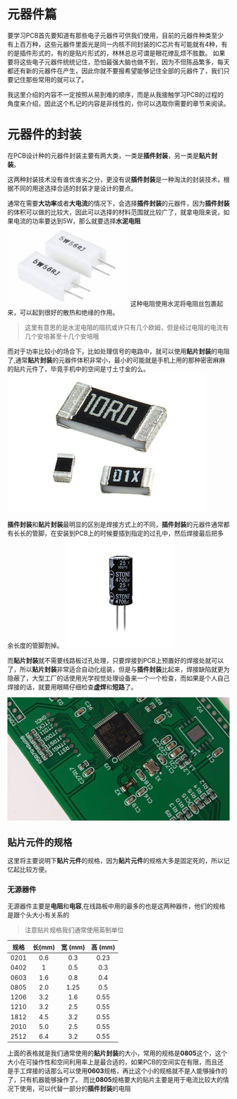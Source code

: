 元器件篇
=======

要学习PCB首先要知道有那些电子元器件可供我们使用，目前的元器件种类至少有上百万种，这些元器件里面光是同一内核不同封装的IC芯片有可能就有4种，有的是插件形式的，有的是贴片形式的，林林总总可谓是眼花缭乱烦不胜数。
如果要将这些电子元器件统统记住，恐怕最强大脑也做不到，因为不但陈品繁多，每天都还有新的元器件在产生，因此你就不要报希望能够记住全部的元器件了，我们只要记住那些常用的就可以了。

我这里介绍的内容不一定按照从易到难的顺序，而是从我接触学习PCB的过程的角度来介绍，因此这个札记的内容是非线性的，你可以选取你需要的章节来阅读。

# 元器件的封装

在PCB设计种的元器件封装主要有两大类，一类是**插件封装**，另一类是**贴片封装**。

这两种封装技术没有谁优谁劣之分，更没有说**插件封装**是一种淘汰的封装技术，根据不同的用途选择合适的封装才是设计的要点。

通常在需要**大功率**或者**大电流**的情况下，会选择**插件封装**的元器件，因为**插件封装**的体积可以做的比较大，因此可以选择的材料范围就比较广了，就拿电阻来说，如果电流的功率要达到5W，那么就要选择**水泥电阻**
![水泥电阻图片](assets/resister_res_1.jpeg)
这种电阻使用水泥将电阻丝包裹起来，可以起到很好的散热和绝缘的作用。

> 这里有意思的是水泥电阻的阻抗或许只有几个欧姆，但是经过电阻的电流有几个安培甚至十几个安培哦


而对于功率比较小的场合下，比如处理信号的电路中，就可以使用**贴片封装**的电阻了,通常**贴片封装**的元器件体积非常小，最小的可能就是手机上用的那种密密麻麻的贴片元件了，毕竟手机中的空间是寸土寸金的么。
![贴片电阻](assets/resister_res_2.jpg)

**插件封装**和**贴片封装**最明显的区别是焊接方式上的不同，**插件封装**的元器件通常都有长长的管脚，在安装到PCB上的时候要插到指定的过孔中，然后焊接最后把多余长度的管脚割掉。
![电容](assets/cap_res_1.gif)

而**贴片封装**就不需要线路板过孔处理，只要焊接到PCB上预置好的焊接处就可以了，所以**贴片封装**非常适合自动化组装，但是与**插件封装**比起来，焊接缺陷就更为隐蔽了，大型工厂的话使用光学视觉处理设备来一个一个检查，而如果是个人自己焊接的话，就要用眼睛仔细检查**虚焊**和**短路**了。

![贴片线路板](assets/pcb_res_1.jpg)


## 贴片元件的规格

这里将主要说明下**贴片元件**的规格，因为**贴片元件**的规格大多是固定死的，所以记忆起比较方便。

### 无源器件

无源器件主要是**电阻**和**电容**,在线路板中用的最多的也是这两种器件，他们的规格是跟个头大小有关系的

> 注意贴片规格我们通常使用英制单位

| 规格  | 长(mm) | 宽 (mm) | 高 (mm)|
| :--: |:------:| :-------:|:-------:|
| 0201 | 0.6    | 0.3      | 0.23    |
| 0402 | 1      | 0.5      | 0.3     |
| 0603 | 1.6    | 0.8      | 0.4     |
| 0805 | 2.0    | 1.25     | 0.5     |
| 1206 | 3.2    | 1.6      | 0.55    |
| 1210 | 3.2    | 2.5      | 0.55    |
| 1812 | 4.5    | 3.2      | 0.55    |
| 2010 | 5.0    | 2.5      | 0.55    |
| 2512 | 6.4    | 3.2      | 0.55    |

上面的表格就是我们通常使用的**贴片封装**的大小，常用的规格是**0805**这个，这个大小在可操作性和空间利用率上是最合适的，如果PCB的空间实在有限，而且还是手工焊接的话那么可以使用**0603**规格，再比这个小的规格就不是人能够操作的了，只有机器能够操作了。
而比**0805**规格要大的贴片主要是用于电流比较大的情况下使用，可以代替一部分的**插件封装**的电阻